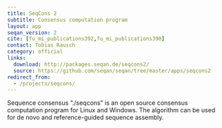 ```yaml
---
title: SeqCons 2
subtitle: Consensus computation program
layout: app
seqan_version: 2
cite: [fu_mi_publications392,fu_mi_publications390]
contact: Tobias Rausch
category: official
links:
  download: http://packages.seqan.de/seqcons2/
  source: https://github.com/seqan/seqan/tree/master/apps/seqcons2
redirect_from:
  - /projects/seqcons/
---
```


Sequence consensus “./seqcons” is an open source consensus computation program for Linux and Windows. The algorithm can
be used for de novo and reference-guided sequence assembly.
